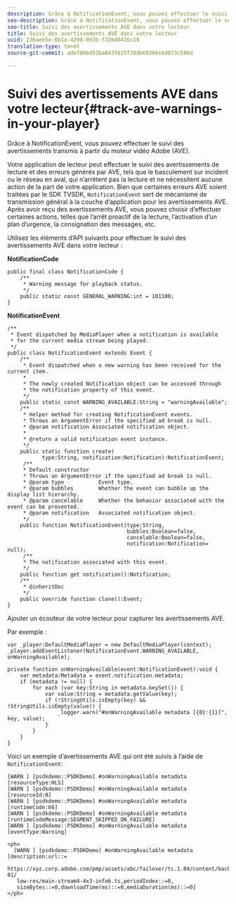 ```yaml
---
description: Grâce à NotificationEvent, vous pouvez effectuer le suivi des avertissements transmis à partir du moteur vidéo Adobe (AVE).
seo-description: Grâce à NotificationEvent, vous pouvez effectuer le suivi des avertissements transmis à partir du moteur vidéo Adobe (AVE).
seo-title: Suivi des avertissements AVE dans votre lecteur
title: Suivi des avertissements AVE dans votre lecteur
uuid: 236aee5e-6b1a-4298-9d3b-f33b40416c19
translation-type: tm+mt
source-git-commit: adef0bbd52ba043f625f38db69366c6d873c586d

---
```



# Suivi des avertissements AVE dans votre lecteur{#track-ave-warnings-in-your-player}

Grâce à NotificationEvent, vous pouvez effectuer le suivi des avertissements transmis à partir du moteur vidéo Adobe (AVE).

Votre application de lecteur peut effectuer le suivi des avertissements de lecture et des erreurs générés par AVE, tels que le basculement sur incident ou le réseau en aval, qui n’arrêtent pas la lecture et ne nécessitent aucune action de la part de votre application. Bien que certaines erreurs AVE soient traitées par le SDK TVSDK, `NotificationEvent` sert de mécanisme de transmission général à la couche d’application pour les avertissements AVE. Après avoir reçu des avertissements AVE, vous pouvez choisir d’effectuer certaines actions, telles que l’arrêt proactif de la lecture, l’activation d’un plan d’urgence, la consignation des messages, etc.

Utilisez les éléments d’API suivants pour effectuer le suivi des avertissements AVE dans votre lecteur :

**NotificationCode**

```
public final class NotificationCode { 
    /** 
     * Warning message for playback status. 
     */ 
    public static const GENERAL_WARNING:int = 101100; 
}
```

**NotificationEvent**

```
/** 
 * Event dispatched by MediaPlayer when a notification is available 
 * for the current media stream being played. 
 */ 
public class NotificationEvent extends Event { 
    /** 
     * Event dispatched when a new warning has been received for the current item. 
     * 
     * The newly created Notification object can be accessed through  
     * the notification property of this event. 
     */ 
    public static const WARNING_AVAILABLE:String = "warningAvailable"; 
    /** 
     * Helper method for creating NotificationEvent events. 
     * Throws an ArgumentError if the specified ad break is null. 
     * @param notification Associated notification object. 
     * 
     * @return a valid notification event instance. 
     */ 
    public static function create( 
           type:String, notification:Notification):NotificationEvent; 
     /** 
     * Default constructor 
     * Throws an ArgumentError if the specified ad break is null. 
     * @param type           Event type. 
     * @param bubbles        Whether the event can bubble up the display list hierarchy. 
     * @param cancelable     Whether the behavior associated with the event can be prevented. 
     * @param notification   Associated notification object. 
     */ 
    public function NotificationEvent(type:String,  
                                      bubbles:Boolean=false,  
                                      cancelable:Boolean=false,  
                                      notification:Notification= null); 
     /** 
     * The notification associated with this event. 
     */ 
    public function get notification():Notification; 
    /** 
     * @inheritDoc 
     */ 
    public override function clone():Event; 
}
```

Ajouter un écouteur de  votre lecteur pour capturer les avertissements AVE.

Par exemple :

```
var _player:DefaultMediaPlayer = new DefaultMediaPlayer(context); 
_player.addEventListener(NotificationEvent.WARNING_AVAILABLE, onWarningAvailable); 
 
private function onWarningAvailable(event:NotificationEvent):void { 
    var metadata:Metadata = event.notification.metadata; 
    if (metadata != null) { 
        for each (var key:String in metadata.keySet()) { 
            var value:String = metadata.getValue(key); 
            if (!StringUtils.isEmpty(key) && !StringUtils.isEmpty(value)) { 
                _logger.warn("#onWarningAvailable metadata [{0}:{1}]", key, value); 
            } 
        } 
    } 
} 
```

<!--<a id="example_C35262605D394718B40C084B569A5052"></a>-->

Voici un exemple d’avertissements AVE qui ont été suivis à l’aide de `NotificationEvent`:

```
[WARN ] [psdkdemo::PSDKDemo] #onWarningAvailable metadata [resourceType:HLS] 
[WARN ] [psdkdemo::PSDKDemo] #onWarningAvailable metadata [resourceId:0] 
[WARN ] [psdkdemo::PSDKDemo] #onWarningAvailable metadata [runtimeCode:66] 
[WARN ] [psdkdemo::PSDKDemo] #onWarningAvailable metadata [runtimeCodeMessage:SEGMENT_SKIPPED_ON_FAILURE] 
[WARN ] [psdkdemo::PSDKDemo] #onWarningAvailable metadata [eventType:Warning] 
 
<ph>
  [WARN ] [psdkdemo::PSDKDemo] #onWarningAvailable metadata [description:url::= 
   https://xyz.corp.adobe.com/pmp/assets/abc/failover/tc.1.04/content/backup-01/ 
   low-res/main-stream4-4x3-info6.ts,periodIndex::=0, 
   sizeBytes::=0,downloadTime(ms)::=0,mediaDuration(ms)::=0] 
</ph>
```
